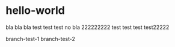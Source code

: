 # hello-world
bla bla bla
test test test 
no bla
222222222
test
test
test
test22222

branch-test-1
branch-test-2
